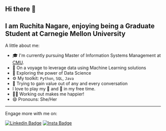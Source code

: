 ## Hi there 👋


## I am Ruchita Nagare, enjoying being a Graduate Student at Carnegie Mellon University

A little about me:

- 🎓 I'm currently pursuing Master of Information Systems Management at [CMU](https://www.cmu.edu/).
- 🌱 On a voyage to leverage data using Machine Learning solutions
- 🔭 Exploring the power of Data Science
- ⚙️ My toolkit: `Python`, `SQL`, `Java`
- 💬 Trying to gain value out of any and every conversation
- I love to play my 🎻 and 💃 in my free time.
- 🏋️‍♀ Working out makes me happier!	
- 😄 Pronouns: She/Her

---
Engage more with me on:

 [![Linkedin Badge](https://img.shields.io/badge/-Ruchita--Nagare-blue?logo=LinkedIn&logoColor=white&link=https://www.linkedin.com/in/ruchita-nagare/)](https://www.linkedin.com/in/ruchita-nagare/)
 [![Insta Badge](https://img.shields.io/badge/-Ruchita_Nagare-red?logo=Instagram&logoColor=white&link=https://www.instagram.com/ruchita_nagare/)](https://www.instagram.com/ruchita_nagare/)



